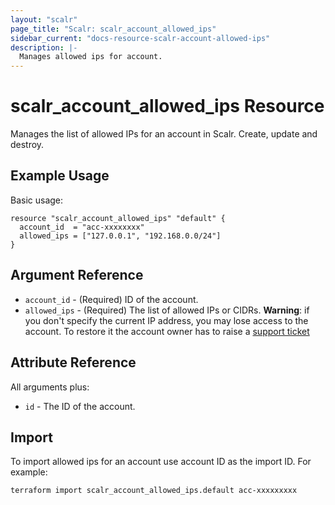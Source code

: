 ```yaml
---
layout: "scalr"
page_title: "Scalr: scalr_account_allowed_ips"
sidebar_current: "docs-resource-scalr-account-allowed-ips"
description: |-
  Manages allowed ips for account.
---
```


# scalr_account_allowed_ips Resource

Manages the list of allowed IPs for an account in Scalr. Create, update and destroy.

## Example Usage

Basic usage:

```hcl
resource "scalr_account_allowed_ips" "default" {
  account_id  = "acc-xxxxxxxx"
  allowed_ips = ["127.0.0.1", "192.168.0.0/24"]
}
```

## Argument Reference

* `account_id` -  (Required) ID of the account.
* `allowed_ips` - (Required) The list of allowed IPs or CIDRs. 
                  **Warning**: if you don't specify the current IP address, you may lose access to the account. 
                  To restore it the account owner has to raise a [support ticket](https://suport.scalr.com)

## Attribute Reference

All arguments plus:

* `id` - The ID of the account.

## Import

To import allowed ips for an account use account ID as the import ID. For example:

```shell
terraform import scalr_account_allowed_ips.default acc-xxxxxxxxx
```
